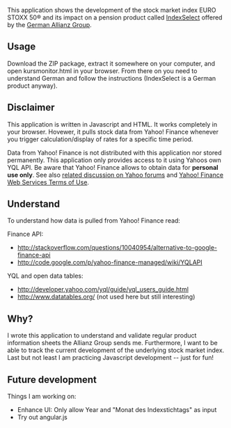 This application shows the development of the stock market index EURO STOXX 50&reg; and its impact on a pension product called [IndexSelect](https://www.allianz.de/produkte/altersvorsorge/vorsorgekonzepte/vorsorgeIndexselect.html) offered by the [German Allianz Group](https://www.allianz.de).

Usage
--------------

Download the ZIP package, extract it somewhere on your computer, and open kursmonitor.html in your browser. From there on you need to understand German and follow the instructions (IndexSelect is a German product anyway).


Disclaimer
--------------

This application is written in Javascript and HTML. It works completely in your browser. Hovewer, it pulls stock data from Yahoo! Finance whenever you trigger calculation/display of rates for a specific time period.

Data from Yahoo! Finance is not distributed with this application nor stored permanently. This application only provides access to it using Yahoos own YQL API. Be aware that Yahoo! Finance allows to obtain data for **personal use only**. See also [related discussion on Yahoo forums](http://developer.yahoo.com/forum/General-Discussion-at-YDN/Using-Yahoo-Finance-API-Not-RSS-/1250246255000-0b82f8f0-7f48-3af2-8fe2-e73a138cbfaa) and [Yahoo! Finance Web Services Terms of Use](http://finance.yahoo.com/badges/tos).


Understand
--------------

To understand how data is pulled from Yahoo! Finance read:

Finance API:
- http://stackoverflow.com/questions/10040954/alternative-to-google-finance-api
- http://code.google.com/p/yahoo-finance-managed/wiki/YQLAPI

YQL and open data tables:
- http://developer.yahoo.com/yql/guide/yql_users_guide.html
- http://www.datatables.org/ (not used here but still interesting)


Why?
--------------

I wrote this application to understand and validate regular product information sheets the Allianz Group sends me. Furthermore, I want to be able to track the current development of the underlying stock market index. Last but not least I am practicing Javascript development -- just for fun!


Future development
--------------

Things I am working on:
- Enhance UI: Only allow Year and "Monat des Indexstichtags" as input
- Try out angular.js
